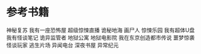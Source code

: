 # 参考书籍
神秘复苏
我有一座恐怖屋
超级惊悚直播
诡秘地海
画尸人
惊悚乐园
我有超体U盘
我有怪谈笔记
诡异监管者
地狱公寓
地狱电影院
我在东京创造都市传说
噩梦惊袭
怪谈玩家
逃生片场
异闻电台
深夜书屋
异常纪元